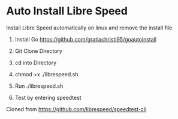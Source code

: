 # Auto Install Libre Speed
Install Libre Speed automatically on linux and remove the install file

1) Install Go
   https://github.com/gratiachristi95/goautoinstall
   
2) Git Clone Directory
3) cd into Directory
4) chmod +x ./librespeed.sh
5) Run ./librespeed.sh
6) Test by entering speedtest

Cloned from https://github.com/librespeed/speedtest-cli
